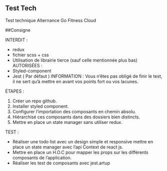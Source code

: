 ## Test Tech

Test technique Alternance Go Fitness Cloud 



##Consigne 

INTERDIT : 
- redux 
- fichier scss + css 
- Utilisation de librairie tierce (sauf celle mentionnée plus bas) 
AUTORISÉES : 
- Styled-component 
- Jest ( Par défaut ) 
INFORMATION : 
Vous n’êtes pas obligé de finir le test, il ne sert qu’à mettre en avant vos points fort 
ou vos lacunes. 

ÉTAPES :
1) Créer un repo github. 
2) Installer styled component. 
3) Configurer l’importation des composants en chemin absolu. 
4) Hiérarchisé ces composants dans des dossiers bien distincts. 
5) Mettre en place un state manager sans utiliser redux. 

TEST : 
- Réaliser une todo list avec un design simple et responsive mettre en place un 
state manager avec l’api Context de react js. 
- Mettre en place un H.O.C pour mapper les props sur les différents 
composants de l’application. 
- Réaliser les test de composants avec jest.artup 